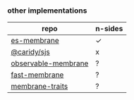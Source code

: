 ### other implementations

repo  | n-sides
------------- | -------------
[es-membrane][es-membrane]  | ✓
[@caridy/sjs][@caridy/sjs]  | x
[observable-membrane][observable-membrane]  | ?
[fast-membrane][fast-membrane]  | ?
[membrane-traits][membrane-traits]  | ?



[es-membrane]: https://github.com/ajvincent/es-membrane "es-membrane"
[@caridy/sjs]: https://github.com/caridy/secure-javascript-environment/ "secure-javascript-environment"
[observable-membrane]: https://github.com/salesforce/observable-membrane "observable-membrane"
[fast-membrane]: https://github.com/pmdartus/fast-membrane "fast-membrane"
[membrane-traits]: https://github.com/Gozala/membrane-traits "membrane-traits"
